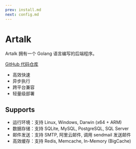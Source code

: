 ```yaml
---
prev: install.md
next: config.md
---
```


# Artalk

Artalk 拥有一个 Golang 语言编写的后端程序。

[GitHub 代码仓库](https://github.com/ArtalkJS/Artalk)

- 高效快速
- 异步执行
- 跨平台兼容
- 轻量级部署

## Supports

- 运行环境：支持 Linux, Windows, Darwin (x64 + ARM)
- 数据存储：支持 SQLite, MySQL, PostgreSQL, SQL Server
- 邮件发送：支持 SMTP, 阿里云邮件, 调用 sendmail 发送邮件
- 高效缓存：支持 Redis, Memcache, In-Memory (BigCache)
